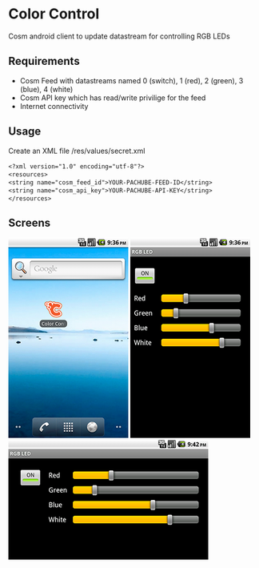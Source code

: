 # Color Control
Cosm android client to update datastream for controlling RGB LEDs

## Requirements
* Cosm Feed with datastreams named 0 (switch), 1 (red), 2 (green), 3 (blue), 4 (white)
* Cosm API key which has read/write privilige for the feed
* Internet connectivity

## Usage
Create an XML file /res/values/secret.xml

    <?xml version="1.0" encoding="utf-8"?>
    <resources>
    <string name="cosm_feed_id">YOUR-PACHUBE-FEED-ID</string>
    <string name="cosm_api_key">YOUR-PACHUBE-API-KEY</string>
    </resources>

## Screens
![Screenshot 1](https://github.com/outofjungle/ColorControl/raw/master/Screenshot-1.png)
![Screenshot 2](https://github.com/outofjungle/ColorControl/raw/master/Screenshot-2.png)
![Screenshot 3](https://github.com/outofjungle/ColorControl/raw/master/Screenshot-3.png)


